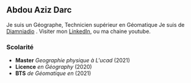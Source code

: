 ## Abdou Aziz Darc

Je suis un Géographe, Technicien supérieur en Géomatique Je suis de [Diamniadio](https://www.senegel.org/fr/senegal/organizations/orgdetails/755) . Visiter mon [LinkedIn](https://www.linkedin.com/in/abdou-aziz-darc-/), ou ma chaine youtube.

### Scolarité

- **Master** *Geographie physique à L'ucad* (2021)
- **Licence** *en Géography* (2020) 
- **BTS** *de Géomatique en* (2021)




<!--
**Darcman0/Darcman0** is a ✨ _special_ ✨ repository because its `README.md` (this file) appears on your GitHub profile.

Here are some ideas to get you started:

- 🔭 I’m currently working on ...
- 🌱 I’m currently learning ...
- 👯 I’m looking to collaborate on ...
- 🤔 I’m looking for help with ...
- 💬 Ask me about ...
- 📫 How to reach me: ...
- 😄 Pronouns: ...
- ⚡ Fun fact: ...
-->
